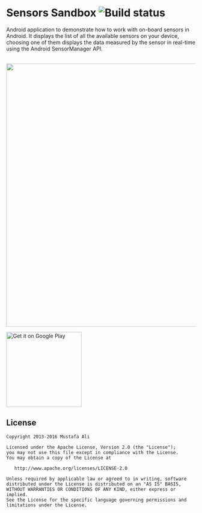 Sensors Sandbox ![Build status](https://travis-ci.org/mustafa01ali/SensorsSandbox.svg?branch=master)
==============

Android application to demonstrate how to work with on-board sensors in Android. It displays the list of all the available sensors on your device, choosing one of them displays the data measured by the sensor in real-time using the Android SensorManager API.

<br />

<img src="/screenshot.png" height="700">

<br />

<a href='https://play.google.com/store/apps/details?id=com.mustafaali.sensorssandbox&utm_source=global_co&utm_medium=prtnr&utm_content=Mar2515&utm_campaign=PartBadge&pcampaignid=MKT-Other-global-all-co-prtnr-py-PartBadge-Mar2515-1'><img alt='Get it on Google Play' src='https://play.google.com/intl/en_us/badges/images/generic/en_badge_web_generic.png' width="200"/></a>

License
-------

    Copyright 2013-2016 Mustafa Ali

    Licensed under the Apache License, Version 2.0 (the "License");
    you may not use this file except in compliance with the License.
    You may obtain a copy of the License at

       http://www.apache.org/licenses/LICENSE-2.0

    Unless required by applicable law or agreed to in writing, software
    distributed under the License is distributed on an "AS IS" BASIS,
    WITHOUT WARRANTIES OR CONDITIONS OF ANY KIND, either express or implied.
    See the License for the specific language governing permissions and
    limitations under the License.